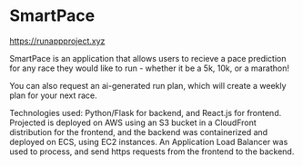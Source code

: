 # SmartPace


https://runappproject.xyz


SmartPace is an application that allows users to recieve a pace prediction for any race they would like to run - whether it be a 5k, 10k, or a marathon!

You can also request an ai-generated run plan, which will create a weekly plan for your next race.

Technologies used: Python/Flask for backend, and React.js for frontend. Projected is deployed on AWS using an S3 bucket in a CloudFront distribution for the frontend, and the backend was containerized and deployed on ECS, using EC2 instances. An Application Load Balancer was used to process, and send https requests from the frontend to the backend.


